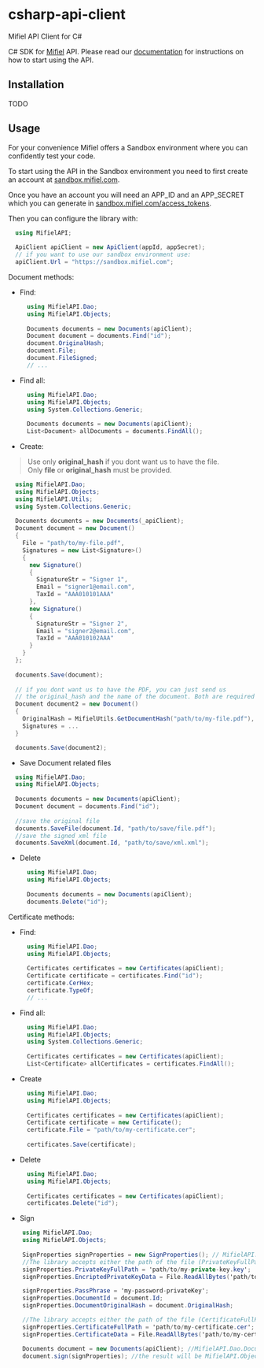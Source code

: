 # csharp-api-client
Mifiel API Client for C#

C# SDK for [Mifiel](https://www.mifiel.com) API.
Please read our [documentation](http://docs.mifiel.com/) for instructions on how to start using the API.

## Installation
TODO

## Usage

For your convenience Mifiel offers a Sandbox environment where you can confidently test your code.

To start using the API in the Sandbox environment you need to first create an account at [sandbox.mifiel.com](https://sandbox.mifiel.com).

Once you have an account you will need an APP_ID and an APP_SECRET which you can generate in [sandbox.mifiel.com/access_tokens](https://sandbox.mifiel.com/access_tokens).

Then you can configure the library with:

```csharp
  using MifielAPI;
  
  ApiClient apiClient = new ApiClient(appId, appSecret);
  // if you want to use our sandbox environment use:
  apiClient.Url = "https://sandbox.mifiel.com";
```

Document methods:

- Find:

  ```csharp
    using MifielAPI.Dao;
    using MifielAPI.Objects;
    
    Documents documents = new Documents(apiClient);
    Document document = documents.Find("id");
    document.OriginalHash;
    document.File;
    document.FileSigned;
    // ...
  ```

- Find all:

  ```csharp
    using MifielAPI.Dao;
    using MifielAPI.Objects;
    using System.Collections.Generic;
    
    Documents documents = new Documents(apiClient);
    List<Document> allDocuments = documents.FindAll();
  ```

- Create:

> Use only **original_hash** if you dont want us to have the file.<br>
> Only **file** or **original_hash** must be provided.

  ```csharp
    using MifielAPI.Dao;
    using MifielAPI.Objects;
    using MifielAPI.Utils;
    using System.Collections.Generic;
    
    Documents documents = new Documents(_apiClient);
    Document document = new Document()
    {
      File = "path/to/my-file.pdf",
      Signatures = new List<Signature>()
      {
        new Signature()
        {
          SignatureStr = "Signer 1",
          Email = "signer1@email.com",
          TaxId = "AAA010101AAA"
        },
        new Signature()
        {
          SignatureStr = "Signer 2",
          Email = "signer2@email.com",
          TaxId = "AAA010102AAA"
        }
      }
    };
    
    documents.Save(document);
    
    // if you dont want us to have the PDF, you can just send us 
    // the original_hash and the name of the document. Both are required
    Document document2 = new Document() 
    {
      OriginalHash = MifielUtils.GetDocumentHash("path/to/my-file.pdf"),
      Signatures = ...
    }

    documents.Save(document2);
  ```

- Save Document related files

```csharp
  using MifielAPI.Dao;
  using MifielAPI.Objects;
  
  Documents documents = new Documents(apiClient);
  Document document = documents.Find("id");
  
  //save the original file
  documents.SaveFile(document.Id, "path/to/save/file.pdf");
  //save the signed xml file
  documents.SaveXml(document.Id, "path/to/save/xml.xml");
```

- Delete

  ```csharp
    using MifielAPI.Dao;
    using MifielAPI.Objects;
    
    Documents documents = new Documents(apiClient);
    documents.Delete("id");
  ```

Certificate methods:

- Find:

  ```csharp
    using MifielAPI.Dao;
    using MifielAPI.Objects;
    
    Certificates certificates = new Certificates(apiClient);
    Certificate certificate = certificates.Find("id");
    certificate.CerHex;
    certificate.TypeOf;
    // ...
  ```

- Find all:

  ```csharp
    using MifielAPI.Dao;
    using MifielAPI.Objects;
    using System.Collections.Generic;
    
    Certificates certificates = new Certificates(apiClient);
    List<Certificate> allCertificates = certificates.FindAll();
  ```

- Create
  
  ```csharp
    using MifielAPI.Dao;
    using MifielAPI.Objects;
    
    Certificates certificates = new Certificates(apiClient);
    Certificate certificate = new Certificate();
    certificate.File = "path/to/my-certificate.cer";
    
    certificates.Save(certificate);
  ```

- Delete

  ```csharp
    using MifielAPI.Dao;
    using MifielAPI.Objects;
    
    Certificates certificates = new Certificates(apiClient);
    certificates.Delete("id");
  ```
  
- Sign

```csharp
    using MifielAPI.Dao;
    using MifielAPI.Objects;
    
    SignProperties signProperties = new SignProperties(); // MifielAPI.Objects;
    //The library accepts either the path of the file (PrivateKeyFullPath) or its bytes (EncriptedPrivateKeyData)
    signProperties.PrivateKeyFullPath = 'path/to/my-private-key.key';
    signProperties.EncriptedPrivateKeyData = File.ReadAllBytes('path/to/my-private-key.key');

    signProperties.PassPhrase = 'my-password-privateKey';
    signProperties.DocumentId = document.Id;
    signProperties.DocumentOriginalHash = document.OriginalHash;

    //The library accepts either the path of the file (CertificateFullPath) or its bytes (CertificateData)
    signProperties.CertificateFullPath = 'path/to/my-certificate.cer';
    signProperties.CertificateData = File.ReadAllBytes('path/to/my-certificate.cer');

    Documents document = new Documents(apiClient); //MifielAPI.Dao.Document;
    document.sign(signProperties); //the result will be MifielAPI.Objects.Document;
    
  ```